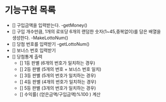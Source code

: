 # 기능구현 목록
- [] 구입금액을 입력받는다. -getMoney()
- [] 구입 개수만큼, 1개의 로또당 6개의 랜덤한 숫자(1~45,중복없이)를 담은 배열을 생성한다. -MakeLottoNum()
- [] 당첨 번호를 입력받기 -getLottoNum()
- [] 보너스 번호 입력받기
- [] 당첨통계 출력
  - [] 1등 판별 (6개의 번호가 일치하는 경우)
  - [] 2등 판별 (5개의 번호 + 보너스 번호 일치)
  - [] 3등 판별 (5개의 번호가 일치하는 경우)
  - [] 4등 판별 (4개의 번호가 일치하는 경우)
  - [] 5등 판별 (3개의 번호가 일치하는 경우)
  - [] 수익률( (얻은금액/구입금액)%100 ) 계산